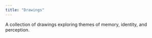 ```yaml
---
title: "Drawings"
---
```


A collection of drawings exploring themes of memory, identity, and perception. 

